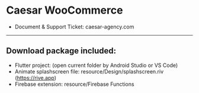 # Caesar WooCommerce
- Document & Support Ticket: caesar-agency.com


---

## Download package included:
- Flutter project: (open current folder by Android Studio or VS Code)
- Animate splashscreen file: resource/Design/splashscreen.riv (https://rive.app)
- Firebase extension: resource/Firebase Functions


